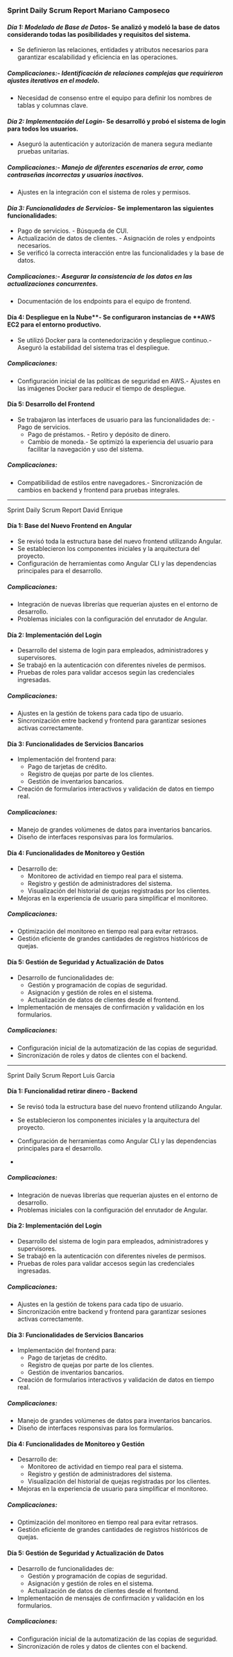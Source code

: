 ### Sprint Daily Scrum Report Mariano Camposeco
#### *Día 1: Modelado de Base de Datos*- Se analizó y modeló la base de datos considerando todas las posibilidades y requisitos del sistema.
- Se definieron las relaciones, entidades y atributos necesarios para garantizar escalabilidad y eficiencia en las operaciones.
##### *Complicaciones:*- Identificación de relaciones complejas que requirieron ajustes iterativos en el modelo.
- Necesidad de consenso entre el equipo para definir los nombres de tablas y columnas clave.
#### *Día 2: Implementación del Login*- Se desarrolló y probó el sistema de login para todos los usuarios.
- Aseguró la autenticación y autorización de manera segura mediante pruebas unitarias.
##### *Complicaciones:*- Manejo de diferentes escenarios de error, como contraseñas incorrectas y usuarios inactivos.
- Ajustes en la integración con el sistema de roles y permisos.
#### *Día 3: Funcionalidades de Servicios*- Se implementaron las siguientes funcionalidades:
  - Pago de servicios.  - Búsqueda de CUI.
  - Actualización de datos de clientes.  - Asignación de roles y endpoints necesarios.
- Se verificó la correcta interacción entre las funcionalidades y la base de datos.
##### *Complicaciones:*- Asegurar la consistencia de los datos en las actualizaciones concurrentes.
- Documentación de los endpoints para el equipo de frontend.
#### Día 4: Despliegue en la Nube**- Se configuraron instancias de **AWS EC2 para el entorno productivo.
- Se utilizó Docker para la contenedorización y despliegue continuo.- Aseguró la estabilidad del sistema tras el despliegue.
##### Complicaciones:
- Configuración inicial de las políticas de seguridad en AWS.- Ajustes en las imágenes Docker para reducir el tiempo de despliegue.
#### Día 5: Desarrollo del Frontend
- Se trabajaron las interfaces de usuario para las funcionalidades de:  - Pago de servicios.
  - Pago de préstamos.  - Retiro y depósito de dinero.
  - Cambio de moneda.- Se optimizó la experiencia del usuario para facilitar la navegación y uso del sistema.
##### Complicaciones:
- Compatibilidad de estilos entre navegadores.- Sincronización de cambios en backend y frontend para pruebas integrales.


---------------------------------------------------------------------

Sprint Daily Scrum Report David Enrique 
 
#### Día 1: Base del Nuevo Frontend en Angular 
- Se revisó toda la estructura base del nuevo frontend utilizando Angular. 
- Se establecieron los componentes iniciales y la arquitectura del proyecto. 
- Configuración de herramientas como Angular CLI y las dependencias principales para el desarrollo. 
 
##### Complicaciones: 
- Integración de nuevas librerías que requerían ajustes en el entorno de desarrollo. 
- Problemas iniciales con la configuración del enrutador de Angular. 
 
#### Día 2: Implementación del Login 
- Desarrollo del sistema de login para empleados, administradores y supervisores. 
- Se trabajó en la autenticación con diferentes niveles de permisos. 
- Pruebas de roles para validar accesos según las credenciales ingresadas. 
 
##### Complicaciones: 
- Ajustes en la gestión de tokens para cada tipo de usuario. 
- Sincronización entre backend y frontend para garantizar sesiones activas correctamente. 
 
#### Día 3: Funcionalidades de Servicios Bancarios 
- Implementación del frontend para: 
  - Pago de tarjetas de crédito. 
  - Registro de quejas por parte de los clientes. 
  - Gestión de inventarios bancarios. 
- Creación de formularios interactivos y validación de datos en tiempo real. 
 
##### Complicaciones: 
- Manejo de grandes volúmenes de datos para inventarios bancarios. 
- Diseño de interfaces responsivas para los formularios. 
 
#### Día 4: Funcionalidades de Monitoreo y Gestión 
- Desarrollo de: 
  - Monitoreo de actividad en tiempo real para el sistema. 
  - Registro y gestión de administradores del sistema. 
  - Visualización del historial de quejas registradas por los clientes. 
- Mejoras en la experiencia de usuario para simplificar el monitoreo. 
 
##### Complicaciones: 
- Optimización del monitoreo en tiempo real para evitar retrasos. 
- Gestión eficiente de grandes cantidades de registros históricos de quejas. 
 
#### Día 5: Gestión de Seguridad y Actualización de Datos 
- Desarrollo de funcionalidades de: 
  - Gestión y programación de copias de seguridad. 
  - Asignación y gestión de roles en el sistema. 
  - Actualización de datos de clientes desde el frontend. 
- Implementación de mensajes de confirmación y validación en los formularios. 
 
##### Complicaciones: 
- Configuración inicial de la automatización de las copias de seguridad. 
- Sincronización de roles y datos de clientes con el backend.

--------------------------------------------------------------------

Sprint Daily Scrum Report Luis Garcia 
 
#### Día 1: Funcionalidad retirar dinero - Backend
- Se revisó toda la estructura base del nuevo frontend utilizando Angular. 
- Se establecieron los componentes iniciales y la arquitectura del proyecto. 
- Configuración de herramientas como Angular CLI y las dependencias principales para el desarrollo. 

-
 
##### Complicaciones: 
- Integración de nuevas librerías que requerían ajustes en el entorno de desarrollo. 
- Problemas iniciales con la configuración del enrutador de Angular. 
 
#### Día 2: Implementación del Login 
- Desarrollo del sistema de login para empleados, administradores y supervisores. 
- Se trabajó en la autenticación con diferentes niveles de permisos. 
- Pruebas de roles para validar accesos según las credenciales ingresadas. 
 
##### Complicaciones: 
- Ajustes en la gestión de tokens para cada tipo de usuario. 
- Sincronización entre backend y frontend para garantizar sesiones activas correctamente. 
 
#### Día 3: Funcionalidades de Servicios Bancarios 
- Implementación del frontend para: 
  - Pago de tarjetas de crédito. 
  - Registro de quejas por parte de los clientes. 
  - Gestión de inventarios bancarios. 
- Creación de formularios interactivos y validación de datos en tiempo real. 
 
##### Complicaciones: 
- Manejo de grandes volúmenes de datos para inventarios bancarios. 
- Diseño de interfaces responsivas para los formularios. 
 
#### Día 4: Funcionalidades de Monitoreo y Gestión 
- Desarrollo de: 
  - Monitoreo de actividad en tiempo real para el sistema. 
  - Registro y gestión de administradores del sistema. 
  - Visualización del historial de quejas registradas por los clientes. 
- Mejoras en la experiencia de usuario para simplificar el monitoreo. 
 
##### Complicaciones: 
- Optimización del monitoreo en tiempo real para evitar retrasos. 
- Gestión eficiente de grandes cantidades de registros históricos de quejas. 
 
#### Día 5: Gestión de Seguridad y Actualización de Datos 
- Desarrollo de funcionalidades de: 
  - Gestión y programación de copias de seguridad. 
  - Asignación y gestión de roles en el sistema. 
  - Actualización de datos de clientes desde el frontend. 
- Implementación de mensajes de confirmación y validación en los formularios. 
 
##### Complicaciones: 
- Configuración inicial de la automatización de las copias de seguridad. 
- Sincronización de roles y datos de clientes con el backend.